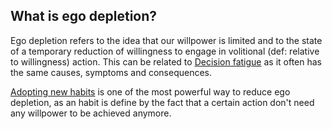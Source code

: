 ## What is ego depletion?

Ego depletion refers to the idea that our willpower is limited and to the state of a temporary reduction of willingness to engage in volitional (def: relative to willingness) action. This can be related to [Decision fatigue](Decision%20fatigue.md) as it often has the same causes, symptoms and consequences. 

[Adopting new habits](Adopting%20new%20habits.md) is one of the most powerful way to reduce ego depletion, as an habit is define by the fact that a certain action don't need any willpower to be achieved anymore.  

